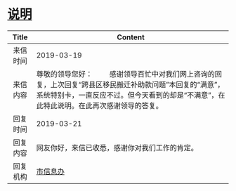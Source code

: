 # <a href="http://www.shangluo.gov.cn/zmhd/ldxxxx.jsp?urltype=leadermail.LeaderMailContentUrl&wbtreeid=1112&leadermailid=5172">说明</a>
|Title|Content|
|:---:|---|
|来信时间|2019-03-19|
|来信内容|尊敬的领导您好：         感谢领导百忙中对我们网上咨询的回复，上次回复“跨县区移民搬迁补助款问题”本回复的“满意”，系统特别卡，一直反应不过。但今天看到的却是“不满意”，在此特此说明。在此再次感谢领导的答复。|
|回复时间|2019-03-21|
|回复内容|网友你好，来信已收悉，感谢你对我们工作的肯定。|
|回复机构|<a href="../../categories/agencies/市信息办.md">市信息办</a>|
